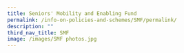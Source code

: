 ```yaml
---
title: Seniors' Mobility and Enabling Fund
permalink: /info-on-policies-and-schemes/SMF/permalink/
description: ""
third_nav_title: SMF
image: /images/SMF photos.jpg
---
```



